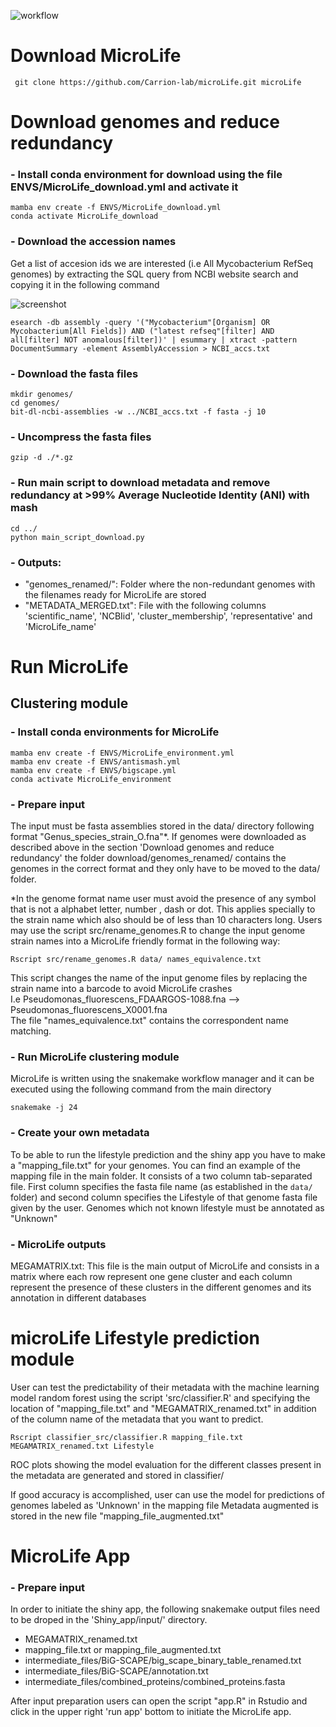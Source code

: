 ![workflow](https://user-images.githubusercontent.com/69348873/231155358-7fbebb3c-f6f6-406a-989b-9d273b83aa1e.png)


# Download MicroLife

```
 git clone https://github.com/Carrion-lab/microLife.git microLife
```


# Download genomes and reduce redundancy
### - Install conda environment for download using the file ENVS/MicroLife_download.yml and activate it

```
mamba env create -f ENVS/MicroLife_download.yml
conda activate MicroLife_download
```

### - Download the accession names 
Get a list of accesion ids we are interested (i.e All Mycobacterium RefSeq genomes) by extracting the SQL query from NCBI website search and copying it in the following command

![screenshot](https://user-images.githubusercontent.com/69348873/231155408-8ccbc10e-ce6f-4e24-bf2a-81c6e8f10aad.png)

```
esearch -db assembly -query '("Mycobacterium"[Organism] OR Mycobacterium[All Fields]) AND ("latest refseq"[filter] AND all[filter] NOT anomalous[filter])' | esummary | xtract -pattern         DocumentSummary -element AssemblyAccession > NCBI_accs.txt
```
### - Download the fasta files

```
mkdir genomes/
cd genomes/
bit-dl-ncbi-assemblies -w ../NCBI_accs.txt -f fasta -j 10
```

### - Uncompress the fasta files

```
gzip -d ./*.gz
```

### - Run main script to download metadata and remove redundancy at >99% Average Nucleotide Identity (ANI) with mash

```
cd ../
python main_script_download.py
```

### - Outputs:
- "genomes_renamed/": Folder where the non-redundant genomes with the filenames ready for MicroLife are stored
- "METADATA_MERGED.txt": File with the following columns 'scientific_name', 'NCBIid', 'cluster_membership', 'representative' and 'MicroLife_name'

# Run MicroLife

## Clustering module
### - Install conda environments for MicroLife

```
mamba env create -f ENVS/MicroLife_environment.yml
mamba env create -f ENVS/antismash.yml
mamba env create -f ENVS/bigscape.yml
conda activate MicroLife_environment
```

### - Prepare input
The input must be fasta assemblies stored in the data/ directory following format "Genus_species_strain_O.fna"*. If genomes were downloaded as described above in the section 'Download genomes and reduce redundancy' the folder download/genomes_renamed/ contains the genomes in the correct format and they only have to be moved to the data/ folder.

*In the genome format name user must avoid the presence of any symbol that is not a alphabet letter, number , dash or dot. This applies specially to the strain name which also should be of less than 10 characters long. Users may use the script src/rename_genomes.R to change the input genome strain names into a MicroLife friendly format in the following way:

```
Rscript src/rename_genomes.R data/ names_equivalence.txt
```
This script changes the name of the input genome files by replacing the strain name into a barcode to avoid MicroLife crashes \
I.e Pseudomonas_fluorescens_FDAARGOS-1088.fna --> Pseudomonas_fluorescens_X0001.fna \
The file "names_equivalence.txt" contains the correspondent name matching.

### - Run MicroLife clustering module
MicroLife is written using the snakemake workflow manager and it can be executed using the following command from the main directory

```
snakemake -j 24
```

### - Create your own metadata

To be able to run the lifestyle prediction and the shiny app you have to make a "mapping_file.txt" for your genomes.
You can find an example of the mapping file in the main folder. It consists of a two column tab-separated file. First column specifies the fasta file name (as established in the `data/` folder) and second column specifies the Lifestyle of that genome fasta file given by the user. Genomes which not known lifestyle must be annotated as "Unknown"

### - MicroLife outputs

MEGAMATRIX.txt: This file is the main output of MicroLife and consists in a matrix where each row represent one gene cluster and each column represent the presence of these clusters in the different genomes and its annotation in different databases

# microLife Lifestyle prediction module
User can test the predictability of their metadata with the machine learning model random forest using the script 'src/classifier.R' and specifying the location of "mapping_file.txt" and "MEGAMATRIX_renamed.txt" in addition of the column name of the metadata that you want to predict.

```
Rscript classifier_src/classifier.R mapping_file.txt MEGAMATRIX_renamed.txt Lifestyle
```
ROC plots showing the model evaluation for the different classes present in the metadata are generated and stored in classifier/

If good accuracy is accomplished, user can use the model for predictions of genomes labeled as 'Unknown' in the mapping file 
Metadata augmented is stored in the new file "mapping_file_augmented.txt" 

# MicroLife App

### - Prepare input 
In order to initiate the shiny app, the following snakemake output files need to be droped in the 'Shiny_app/input/' directory.

- MEGAMATRIX_renamed.txt
- mapping_file.txt or mapping_file_augmented.txt
- intermediate_files/BiG-SCAPE/big_scape_binary_table_renamed.txt
- intermediate_files/BiG-SCAPE/annotation.txt
- intermediate_files/combined_proteins/combined_proteins.fasta

After input preparation users can open the script "app.R" in Rstudio and click in the upper right 'run app' bottom to initiate the MicroLife app. 
